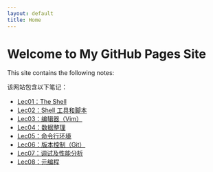 ```yaml
---
layout: default
title: Home
---
```


# Welcome to My GitHub Pages Site

This site contains the following notes:

该网站包含以下笔记：

- [Lec01：The Shell](Lec01：The-Shell.md)
- [Lec02：Shell 工具和脚本](Lec02：Shell工具和脚本.md)
- [Lec03：编辑器（Vim）](Lec03：编辑器（Vim）.md)
- [Lec04：数据整理](Lec04：数据整理.md)
- [Lec05：命令行环境](Lec05：命令行环境.md)
- [Lec06：版本控制（Git）](Lec06：版本控制（Git）.md)
- [Lec07：调试及性能分析](Lec07：调试及性能分析.md)
- [Lec08：元编程](Lec08：元编程.md)

